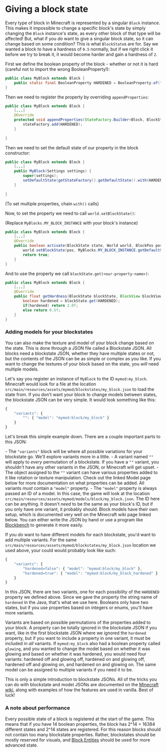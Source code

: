 # Giving a block state

Every type of block in Minecraft is represented by a singular `Block`
instance. This makes it impossible to change a specific block's state by
simply changing the `Block` instance's state, as every other block of
that type will be affected\! But, what if you *do* want to give a
singular block state, so it can change based on some condition? This is
what `BlockState`s are for. Say we wanted a block to have a hardness of
`0.5` normally, but if we right click it before we try to break it, it
would become harder and gain a hardness of `2`.

First we define the boolean property of the block - whether or not it is
hard (careful not to import the wrong BooleanProperty\!):

```java
public class MyBlock extends Block {
    public static final BooleanProperty HARDENED = BooleanProperty.of("hardened");
}
```

Then we need to register the property by overriding `appendProperties`:

```java
public class MyBlock extends Block {
    [...]
    @Override
    protected void appendProperties(StateFactory.Builder<Block, BlockState> stateFactory) {
        stateFactory.add(HARDENED);
    }
    
}
```

Then we need to set the default state of our property in the block
constructor:

```java
public class MyBlock extends Block {
    [...]
    public MyBlock(Settings settings) {
        super(settings);
        setDefaultState(getStateFactory().getDefaultState().with(HARDENED, false));
    }
    
}
```

(To set multiple properties, chain `with()` calls)

Now, to set the property we need to call `world.setBlockState()`:

(Replace `MyBlocks.MY_BLOCK_INSTANCE` with your block's instance)

```java
public class MyBlock extends Block {
    [...]
    @Override
    public boolean activate(BlockState state, World world, BlockPos pos, PlayerEntity player, Hand hand, BlockHitResult blockHitResult) {
        world.setBlockState(pos, MyBlocks.MY_BLOCK_INSTANCE.getDefaultState().with(HARDENED, true));
        return true;
    }
}
```

And to use the property we call `blockState.get(<our-property-name>)`:

```java
public class MyBlock extends Block {
    [...]
    @Override
    public float getHardness(BlockState blockState, BlockView blockView, BlockPos pos) {
        boolean hardened = blockState.get(HARDENED);
        if(hardened) return 2.0f;
        else return 0.5f;
    }
}
```

### Adding models for your blockstates

You can also make the texture and model of your block change based on
the state. This is done through a JSON file called a Blockstate JSON.
All blocks need a blockstate JSON, whether they have multiple states or
not, but the contents of the JSON can be as simple or complex as you
like. If you want to change the textures of your block based on the
state, you *will* need multiple models.

Let's say you register an instance of `MyBlock` to the ID
`mymod:my_block`. Minecraft would look for a file at the location
`src/main/resources/assets/mymod/blockstates/my_block.json` to load the
state from. If you don't want your block to change models between
states, the blockstate JSON can be very simple. It would look something
like this:

```JavaScript
{
    "variants": {
        "": { "model": "mymod:block/my_block" }
    }
}
```

Let's break this simple example down. There are a couple important parts
to this JSON:

\- The `"variants"` block will be where all possible variations for your
blockstate go. We'll explore variants more in a little. - A variant
named `""` will apply to *every* permutation of a blockstate. If you
have a `""` variant, you shouldn't have any other variants in the JSON,
or Minecraft will get upset. - The object assigned to the `""` variant
can have various properties added to it like rotation or texture
manipulation. Check out the linked Model page below for more
documentation on what properties can be added. All variants *must*
contain a `"model"` property. - The `"model"` property is always passed
an ID of a model. In this case, the game will look at the location
`src/main/resources/assets/mymod/models/block/my_block.json`. The ID
here can be anything. It doesn't *need* to be the same as your block's
ID, but if you only have one variant, it probably should. Block models
have their own setup, which is documented very well on the Minecraft
wiki page linked below. You can either write the JSON by hand or use a
program like [Blockbench](https://blockbench.net) to generate it more
easily.

If you *do* want to have different models for each blockstate, you'd
want to add multiple variants. For the same
`src/main/resources/assets/mymod/blockstates/my_block.json` location we
used above, your could would probably look like such:

```JavaScript
{
    "variants": {
        "hardened=false": { "model": "mymod:block/my_block" },
        "hardened=true": { "model": "mymod:block/my_block_hardened" }
    }
}
```

In this JSON, there are two variants, one for each possibility of the
`HARDENED` property we defined above. Since we gave the property the
string name of `hardened` in the Java, that's what we use here. Booleans
only have two states, but if you use properties based on integers or
enums, you'll have more variants.

Variants are based on possible permutations of the properties added to
your block. A property can be totally ignored in the blockstate JSON if
you want, like in the first blockstate JSON where we ignored the
`hardened` property, but if you want to include a property in one
variant, it must be included in *all* variants. If `mymod:my_block` also
had a boolean property called `glowing`, and you wanted to change the
model based on whether it was glowing and based on whether it was
hardened, you would need four variants: hardened off and glowing off,
hardened on and glowing off, hardened off and glowing on, and hardened
on and glowing on. The same model can be assigned to multiple variants
if you need it to be.

This is only a simple introduction to blockstate JSONs. All of the
tricks you can do with blockstate and model JSONs are documented on the
[Minecraft wiki](https://minecraft.gamepedia.com/Model), along with
examples of how the features are used in vanilla. Best of luck\!

### A note about performance

Every possible state of a block is registered at the start of the game.
This means that if you have 14 boolean properties, the block has 2^14 =
16384 different states and 2^14 states are registered. For this reason
blocks should not contain too many blockstate properties. Rather,
blockstates should be mostly reserved for visuals, and [Block
Entities](../Modding-Tutorials/Blocks-and-Block-Entities/blockentity.md) should be used for more advanced state.
